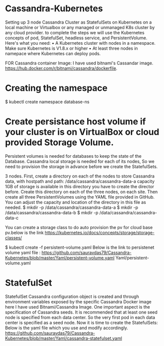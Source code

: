 # Cassandra-Kubernetes

Setting up 3 node Cassandra Cluster as StatefulSets on Kubernetes on a local machine or Virtualbox or any managed or unmanaged K8s cluster by any cloud provider.
to complete the steps we will use the Kubernetes concepts of pod, StatefulSet, headless service, and PersistentVolume. Here's what you need:
• A Kubernetes cluster with nodes in a namespace. Make sure Kubernetes is V1.8.x or higher
• At least three nodes in namepace where Kubernetes can deploy pods.

FOR Cassandra container Image: I have used bitnami's Cassandar image. https://hub.docker.com/r/bitnami/cassandra/dockerfile.

# Creating the namespace
 $ kubectl create namespace database-ns
 
# Create persistance host volume if your cluster is on VirtualBox or cloud provided Storage Volume.
 Persistent volumes is needed for databases to keep the state of the Database. Cassandra local storage is needed for each of its nodes, So we need to provision
 the storage in advance before we create the StatefulSets.
 
 3 nodes. First, create a directory on each of the nodes to store Cassandra data, with hostpath and path: /data/cassandra/cassandra-data-a
 capacity 1GB of storage is available in this directory you have to create the director before. Create this directory on each of the three nodes, on each site.
 Then create all three PersistentVolumes using the YAML file provided in GitHub. You can adjust the capacity and location of the directory in this file as needed.
$ mkdir -p /data/cassandra/cassandra-data-a
$ mkdir -p /data/cassandra/cassandra-data-b
$ mkdir -p /data/cassandra/cassandra-data-c

You can create a storage class to do auto provision the pv for cloud base pv.below is the link
https://kubernetes.io/docs/concepts/storage/storage-classes/

$ kubectl create -f persistent-volume.yaml
Below is the link to persistenet volume yaml file : https://github.com/sauravdas79/Cassandra-Kubernetes/blob/master/Yaml/persistent-volume.yaml
Yaml/persistent-volume.yaml

# StatefulSet 
StatefulSet Cassandra configuration object is created and through environment variables exposed by the specific Cassandra Docker image here I have used Bitnami/Cassandra Image. One important aspect is the specification of Cassandra seeds. It is recommended that at least one seed node is specified from each data center. So the very first pod in each data center is specified as a seed node. 
Now it is time to create the StatefulSets:
Below is the yaml file which you use and modify accordingly.
https://github.com/sauravdas79/Cassandra-Kubernetes/blob/master/Yaml/cassandra-statefulset.yaml
